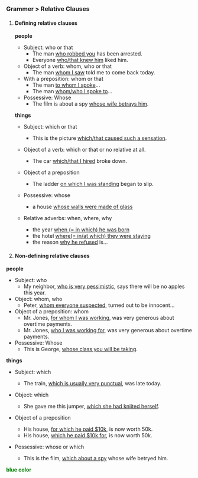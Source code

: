 ### Grammer > Relative Clauses

1. #### Defining relative clauses

   **people**

   - Subject: who or that
     - The man <u>who robbed you</u> has been arrested.
     - Everyone <u>who/that knew him</u> liked him.
   - Object of a verb: whom, who or that
     - The man <u>whom I saw</u> told me to come back today.
   - With a preposition: whom or that
     - The man <u>to whom I spoke</u>...
     - The man <u>whom/who I spoke to</u>...
   - Possessive: Whose
     - The film is about a spy <u>whose wife betrays him</u>.

   **things**

   * Subject: which or that
     * This is the picture <u>which/that caused such a sensation</u>.

   * Object of a verb: which or that or no relative at all.
     * The car <u>which/that I hired</u> broke down.
   * Object of a preposition
     * The ladder <u>on which I was standing</u> began to slip.
   * Possessive: whose
     * a house <u>whose walls were made of glass</u>
   * Relative adverbs: when, where, why
     * the year <u>when (= in which) he was born</u>
     * the hotel <u>where(= in/at which) they were staying</u>
     * the reason <u>why he refused</u> is...

2. #### Non-defining relative clauses

**people**

- Subject: who
  - My neighbor, <u>who is very pessimistic</u>, says there will be no apples this year.
- Object: whom, who
  - Peter, <u>whom everyone suspected</u>, turned out to be innocent...
- Object of a preposition: whom
  - Mr. Jones, <u>for whom I was working</u>, was very generous about overtime payments.
  - Mr. Jones, <u>who I was working for</u>, was very generous about overtime payments.
- Possessive: Whose
  - This is George, <u>whose class you will be taking</u>.

**things**

* Subject: which
  * The train, <u>which is usually very punctual</u>, was late today.

* Object: which
  * She gave me this jumper, <u>which she had kniited herself</u>.
* Object of a preposition
  * His house, <u>for which he paid $10k</u>, is now worth 50k.
  * His house, <u>which he paid $10k for</u>, is now worth 50k.
* Possessive: whose or which
  * This is the film, <u>which about a spy</u> whose wife betryed him.

**<span style="color:green">blue color</span>**